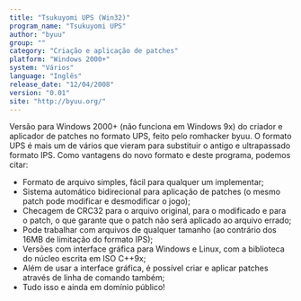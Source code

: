 ```yaml
---
title: "Tsukuyomi UPS (Win32)"
program_name: "Tsukuyomi UPS"
author: "byuu"
group: ""
category: "Criação e aplicação de patches"
platform: "Windows 2000+"
system: "Vários"
language: "Inglês"
release_date: "12/04/2008"
version: "0.01"
site: "http://byuu.org/"
---
```

Versão para Windows 2000+ (não funciona em Windows 9x) do criador e aplicador de patches no formato UPS, feito pelo romhacker byuu. O formato UPS é mais um de vários que vieram para substituir o antigo e ultrapassado formato IPS. Como vantagens do novo formato e deste programa, podemos citar:

- Formato de arquivo simples, fácil para qualquer um implementar;
- Sistema automático bidirecional para aplicação de patches (o mesmo patch pode modificar e desmodificar o jogo);
- Checagem de CRC32 para o arquivo original, para o modificado e para o patch, o que garante que o patch não será aplicado ao arquivo errado;
- Pode trabalhar com arquivos de qualquer tamanho (ao contrário dos 16MB de limitação do formato IPS);
- Versões com interface gráfica para Windows e Linux, com a biblioteca do núcleo escrita em ISO C++9x;
- Além de usar a interface gráfica, é possível criar e aplicar patches através de linha de comando também;
- Tudo isso e ainda em domínio público!
